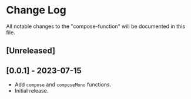 # Change Log

All notable changes to the "compose-function" will be documented in this file.

## [Unreleased]

## [0.0.1] - 2023-07-15

- Add `compose` and `composeMono` functions.
- Initial release.

<!--
See: https://common-changelog.org/

## [0.0.1] - 2023-01-01

### Changed

### Added

### Removed

### Fixed
-->
